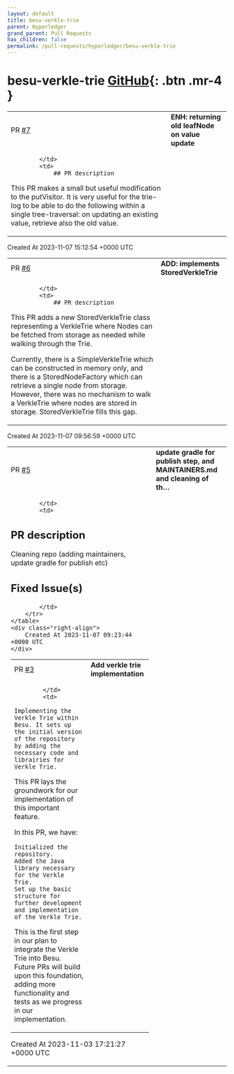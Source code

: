 ```yaml
---
layout: default
title: besu-verkle-trie
parent: Hyperledger
grand_parent: Pull Requests
has_children: false
permalink: /pull-requests/hyperledger/besu-verkle-trie
---
```


# besu-verkle-trie <span class="fs-3 right-align">[GitHub](https://github.com/hyperledger/besu-verkle-trie){: .btn .mr-4 }</span>


<div>
    <table>
        <tr>
            <td>
                PR <a href="https://github.com/hyperledger/besu-verkle-trie/pull/7" class=".btn">#7</a>
            </td>
            <td>
                <b>
                    ENH: returning old leafNode on value update
                </b>
            </td>
        </tr>
        <tr>
            <td>
                
            </td>
            <td>
                ## PR description
This PR makes a small but useful modification to the putVisitor.
It is very useful for the trie-log to be able to do the following within a single tree-traversal:
on updating an existing value, retrieve also the old value.
            </td>
        </tr>
    </table>
    <div class="right-align">
        Created At 2023-11-07 15:12:54 +0000 UTC
    </div>
</div>

<div>
    <table>
        <tr>
            <td>
                PR <a href="https://github.com/hyperledger/besu-verkle-trie/pull/6" class=".btn">#6</a>
            </td>
            <td>
                <b>
                    ADD: implements StoredVerkleTrie
                </b>
            </td>
        </tr>
        <tr>
            <td>
                
            </td>
            <td>
                ## PR description
This PR adds a new StoredVerkleTrie class representing a VerkleTrie where Nodes can be fetched from storage as needed while walking through the Trie.

Currently, there is a SimpleVerkleTrie which can be constructed in memory only, and there is a StoredNodeFactory which can retrieve a single node from storage. However, there was no mechanism to walk a VerkleTrie where nodes are stored in storage. StoredVerkleTrie fills this gap.
            </td>
        </tr>
    </table>
    <div class="right-align">
        Created At 2023-11-07 09:56:59 +0000 UTC
    </div>
</div>

<div>
    <table>
        <tr>
            <td>
                PR <a href="https://github.com/hyperledger/besu-verkle-trie/pull/5" class=".btn">#5</a>
            </td>
            <td>
                <b>
                    update gradle for publish step, and MAINTAINERS.md and cleaning of th…
                </b>
            </td>
        </tr>
        <tr>
            <td>
                
            </td>
            <td>
                
<!-- Thanks for sending a pull request! Please check out our contribution guidelines: -->

## PR description

Cleaning repo (adding maintainers, update gradle for publish etc)

## Fixed Issue(s)
<!-- Please link to fixed issue(s) here using format: fixes #<issue number> -->
<!-- Example: "fixes #2" -->
            </td>
        </tr>
    </table>
    <div class="right-align">
        Created At 2023-11-07 09:23:44 +0000 UTC
    </div>
</div>

<div>
    <table>
        <tr>
            <td>
                PR <a href="https://github.com/hyperledger/besu-verkle-trie/pull/3" class=".btn">#3</a>
            </td>
            <td>
                <b>
                    Add verkle trie implementation
                </b>
            </td>
        </tr>
        <tr>
            <td>
                
            </td>
            <td>
                Implementing the Verkle Trie within Besu. It sets up the initial version of the repository by adding the necessary code and librairies for Verkle Trie.

This PR lays the groundwork for our implementation of this important feature.

In this PR, we have:

    Initialized the repository.
    Added the Java library necessary for the Verkle Trie.
    Set up the basic structure for further development and implementation of the Verkle Trie.

This is the first step in our plan to integrate the Verkle Trie into Besu. Future PRs will build upon this foundation, adding more functionality and tests as we progress in our implementation.
            </td>
        </tr>
    </table>
    <div class="right-align">
        Created At 2023-11-03 17:21:27 +0000 UTC
    </div>
</div>

